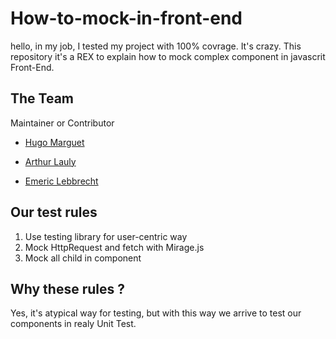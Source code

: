 # How-to-mock-in-front-end

hello, in my job, I tested my project with 100% covrage. It's crazy.
This repository it's a REX to explain how to mock complex component in javascrit Front-End.

## The Team

Maintainer or Contributor 

- [Hugo Marguet](https://github.com/HugoMarguet)

- [Arthur Lauly ](https://github.com/a5-4y)

- [Emeric Lebbrecht](https://github.com/ephaesto)

## Our test rules

1. Use testing library for user-centric way
2. Mock HttpRequest and fetch with Mirage.js
3. Mock all child in component

## Why these rules ?

Yes, it's atypical way for testing, but with this way we arrive to test our components in realy Unit Test.
